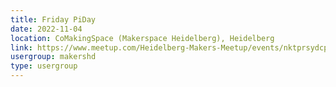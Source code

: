 ```yaml
---
title: Friday PiDay
date: 2022-11-04
location: CoMakingSpace (Makerspace Heidelberg), Heidelberg
link: https://www.meetup.com/Heidelberg-Makers-Meetup/events/nktprsydcpbgb/
usergroup: makershd
type: usergroup
---
```

